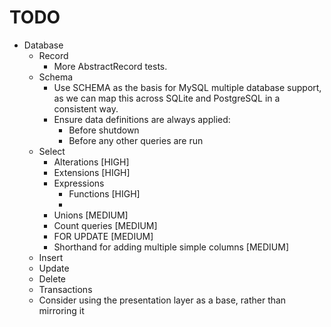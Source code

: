 TODO
====

* Database
  * Record
    * More AbstractRecord tests.
  * Schema
    * Use SCHEMA as the basis for MySQL multiple database support, as we can
      map this across SQLite and PostgreSQL in a consistent way.
    * Ensure data definitions are always applied:
      * Before shutdown
      * Before any other queries are run
  * Select
    * Alterations [HIGH]
    * Extensions [HIGH]
    * Expressions
      * Functions [HIGH]
      * 
    * Unions [MEDIUM]
    * Count queries [MEDIUM]
    * FOR UPDATE [MEDIUM]
    * Shorthand for adding multiple simple columns [MEDIUM]
  * Insert
  * Update
  * Delete
  * Transactions
  * Consider using the presentation layer as a base, rather than mirroring it